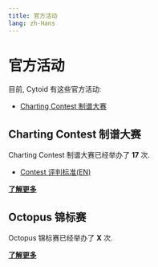```yaml
---
title: 官方活动
lang: zh-Hans
---
```


# 官方活动
目前, Cytoid 有这些官方活动:
- [Charting Contest 制谱大赛](#charting-contest-制谱大赛)
## Charting Contest 制谱大赛
Charting Contest 制谱大赛已经举办了 **17** 次.

- [Contest 评判标准(EN)](https://cytoid.io/posts/contest-judgement-criteria)

[**了解更多**](./charting-contest)

## Octopus 锦标赛

Octopus 锦标赛已经举办了 **X** 次.

[**了解更多**](./octopus)
